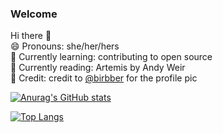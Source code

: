### Welcome

Hi there 👋 \
😄 Pronouns: she/her/hers \
🌱 Currently learning: contributing to open source \
:book: Currently reading: Artemis by Andy Weir \
:parrot: Credit: credit to [@birbber](https://instagram.com/birbber) for the profile pic 


[![Anurag's GitHub stats](https://github-readme-stats.vercel.app/api?username=leec94)](https://github.com/anuraghazra/github-readme-stats)

[![Top Langs](https://github-readme-stats.vercel.app/api/top-langs/?username=leec94&layout=compact)](https://github.com/anuraghazra/github-readme-stats)

<!--
**leec94/leec94** is a ✨ _special_ ✨ repository because its `README.md` (this file) appears on your GitHub profile.

Here are some ideas to get you started:

- 🔭 I’m currently working on ...
- 🌱 I’m currently learning ...
- 👯 I’m looking to collaborate on ...
- 🤔 I’m looking for help with ...
- 💬 Ask me about ...
- 📫 How to reach me: ...
- 😄 Pronouns: ...
- ⚡ Fun fact: ...

![https://twitter.com/carolineperhaps](https://img.shields.io/badge/Twitter-1DA1F2?style=for-the-badge&logo=twitter&logoColor=white) ![https://dev.to/leec94](https://img.shields.io/badge/dev.to-0A0A0A?style=for-the-badge&logo=devdotto&logoColor=white) 
-->
